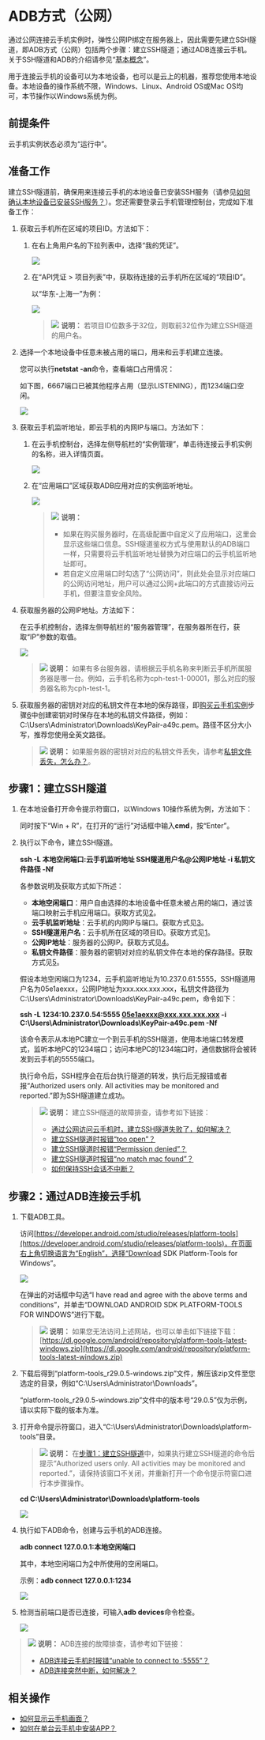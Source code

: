 # ADB方式（公网）<a name="cph_ug_0010"></a>

通过公网连接云手机实例时，弹性公网IP绑定在服务器上，因此需要先建立SSH隧道，即ADB方式（公网）包括两个步骤：建立SSH隧道；通过ADB连接云手机。关于SSH隧道和ADB的介绍请参见“[基本概念](https://support.huaweicloud.com/productdesc-cph/cph_qs_0004.html#section4)”。

用于连接云手机的设备可以为本地设备，也可以是云上的机器，推荐您使用本地设备。本地设备的操作系统不限，Windows、Linux、Android OS或Mac OS均可，本节操作以Windows系统为例。

## 前提条件<a name="section5282112412438"></a>

云手机实例状态必须为“运行中”。

## 准备工作<a name="section13533746254"></a>

建立SSH隧道前，确保用来连接云手机的本地设备已安装SSH服务（请参见[如何确认本地设备已安装SSH服务？](https://support.huaweicloud.com/cph_faq/cph_faq_0020.html)）。您还需要登录云手机管理控制台，完成如下准备工作：

1.  <a name="li292753322516"></a>获取云手机所在区域的项目ID。方法如下：
    1.  在右上角用户名的下拉列表中，选择“我的凭证”。

        ![](figures/10.png)

    2.  在“API凭证 \> 项目列表”中，获取待连接的云手机所在区域的“项目ID”。

        以“华东-上海一”为例：

        ![](figures/11.png)

        >![](public_sys-resources/icon-note.gif) **说明：** 
        >若项目ID位数多于32位，则取前32位作为建立SSH隧道的用户名。


2.  <a name="li918704218111"></a>选择一个本地设备中任意未被占用的端口，用来和云手机建立连接。

    您可以执行**netstat -an**命令，查看端口占用情况：

    如下图，6667端口已被其他程序占用（显示LISTENING），而1234端口空闲。

    ![](figures/zh-cn_image_0223476130.png)

3.  <a name="li827525992514"></a>获取云手机监听地址，即云手机的内网IP与端口。方法如下：
    1.  在云手机控制台，选择左侧导航栏的“实例管理”，单击待连接云手机实例的名称，进入详情页面。

        ![](figures/4-4-1.png)

    2.  在“应用端口”区域获取ADB应用对应的实例监听地址。

        ![](figures/截图2.png)

        >![](public_sys-resources/icon-note.gif) **说明：** 
        >-   如果在购买服务器时，在高级配置中自定义了应用端口，这里会显示这些端口信息。SSH隧道鉴权方式与使用默认的ADB端口一样，只需要将云手机监听地址替换为对应端口的云手机监听地址即可。
        >-   若自定义应用端口时勾选了“公网访问”，则此处会显示对应端口的公网访问地址，用户可以通过公网+此端口的方式直接访问云手机，但要注意安全风险。


4.  <a name="li12571818103710"></a>获取服务器的公网IP地址。方法如下：

    在云手机控制台，选择左侧导航栏的“服务器管理”，在服务器所在行，获取“IP”参数的取值。

    ![](figures/4-4-2.png)

    >![](public_sys-resources/icon-note.gif) **说明：** 
    >如果有多台服务器，请根据云手机名称来判断云手机所属服务器是哪一台。例如，云手机名称为cph-test-1-00001，那么对应的服务器名称为cph-test-1。

5.  <a name="li5745145662516"></a>获取服务器的密钥对对应的私钥文件在本地的保存路径，即[购买云手机实例](购买云手机实例.md)步骤[6](购买云手机实例.md#li1875842514113)中创建密钥对时保存在本地的私钥文件路径，例如：C:\\Users\\Administrator\\Downloads\\KeyPair-a49c.pem。路径不区分大小写，推荐您使用全英文路径。

    >![](public_sys-resources/icon-note.gif) **说明：** 
    >如果服务器的密钥对对应的私钥文件丢失，请参考[私钥文件丢失，怎么办？](https://support.huaweicloud.com/cph_faq/cph_faq_0010.html)。


## 步骤1：建立SSH隧道<a name="section9258213142515"></a>

1.  在本地设备打开命令提示符窗口，以Windows 10操作系统为例，方法如下：

    同时按下“Win + R”，在打开的“运行”对话框中输入**cmd**，按“Enter”。

2.  <a name="li213212132583"></a>执行以下命令，建立SSH隧道。

    **ssh -L 本地空闲端口:云手机监听地址 SSH隧道用户名@公网IP地址 -i 私钥文件路径 -Nf**

    各参数说明及获取方式如下所述：

    -   **本地空闲端口**：用户自由选择的本地设备中任意未被占用的端口，通过该端口映射云手机应用端口。获取方式见[2](#li918704218111)。
    -   **云手机监听地址**：云手机的内网IP与端口。获取方式见[3](#li827525992514)。
    -   **SSH隧道用户名**：云手机所在区域的项目ID。获取方式见[1](#li292753322516)。
    -   **公网IP地址**：服务器的公网IP。获取方式见[4](#li12571818103710)。
    -   **私钥文件路径**：服务器的密钥对对应的私钥文件在本地的保存路径。获取方式见[5](#li5745145662516)。

    假设本地空闲端口为1234，云手机监听地址为10.237.0.61:5555，SSH隧道用户名为05e1aexxx，公网IP地址为xxx.xxx.xxx.xxx，私钥文件路径为C:\\Users\\Administrator\\Downloads\\KeyPair-a49c.pem，命令如下：

    **ssh -L 1234:10.237.0.54:5555 05e1aexxx@xxx.xxx.xxx.xxx -i C:\\Users\\Administrator\\Downloads\\KeyPair-a49c.pem -Nf**

    该命令表示从本地PC建立一个到云手机的SSH隧道，使用本地端口转发模式，监听本地PC的1234端口；访问本地PC的1234端口时，通信数据将会被转发到云手机的5555端口。

    执行命令后，SSH程序会在后台执行隧道的转发，执行后无报错或者报“Authorized users only. All activities may be monitored and reported.”即为SSH隧道建立成功。

    >![](public_sys-resources/icon-note.gif) **说明：** 
    >建立SSH隧道的故障排查，请参考如下链接：
    >-   [通过公网访问云手机时，建立SSH隧道失败了，如何解决？](https://support.huaweicloud.com/cph_faq/cph_faq_0005.html)
    >-   [建立SSH隧道时报错“too open”？](https://support.huaweicloud.com/cph_faq/cph_faq_0008.html)
    >-   [建立SSH隧道时报错“Permission denied”？](https://support.huaweicloud.com/cph_faq/cph_faq_0016.html)
    >-   [建立SSH隧道时报错“no match mac found”？](https://support.huaweicloud.com/cph_faq/cph_faq_0017.html)
    >-   [如何保持SSH会话不中断？](https://support.huaweicloud.com/cph_faq/cph_faq_0011.html)


## 步骤2：通过ADB连接云手机<a name="section1650324092412"></a>

1.  下载ADB工具。

    访问[https://developer.android.com/studio/releases/platform-tools](https://developer.android.com/studio/releases/platform-tools)，在页面右上角切换语言为“English”，选择“Download SDK Platform-Tools for Windows”。

    ![](figures/38-1.png)

    在弹出的对话框中勾选“I have read and agree with the above terms and conditions”，并单击“DOWNLOAD ANDROID SDK PLATFORM-TOOLS FOR WINDOWS”进行下载。

    >![](public_sys-resources/icon-note.gif) **说明：** 
    >如果您无法访问上述网站，也可以单击如下链接下载：
    >[https://dl.google.com/android/repository/platform-tools-latest-windows.zip](https://dl.google.com/android/repository/platform-tools-latest-windows.zip)

2.  下载后得到“platform-tools\_r29.0.5-windows.zip”文件，解压该zip文件至您选定的目录，例如“C:\\Users\\Administrator\\Downloads”。

    “platform-tools\_r29.0.5-windows.zip”文件中的版本号“29.0.5”仅为示例，请以实际下载的版本为准。

3.  打开命令提示符窗口，进入“C:\\Users\\Administrator\\Downloads\\platform-tools”目录。

    >![](public_sys-resources/icon-note.gif) **说明：** 
    >在[步骤1：建立SSH隧道](#section9258213142515)中，如果执行建立SSH隧道的命令后提示“Authorized users only. All activities may be monitored and reported.”，请保持该窗口不关闭，并重新打开一个命令提示符窗口进行本步骤操作。

    **cd C:\\Users\\Administrator\\Downloads\\platform-tools**

    ![](figures/18.png)

4.  执行如下ADB命令，创建与云手机的ADB连接。

    **adb connect 127.0.0.1:本地空闲端口**

    其中，本地空闲端口为[2](#li213212132583)中所使用的空闲端口。

    示例：**adb connect 127.0.0.1:1234**

    ![](figures/19.png)

5.  检测当前端口是否已连接，可输入**adb devices**命令检查。

    ![](figures/20.png)


>![](public_sys-resources/icon-note.gif) **说明：** 
>ADB连接的故障排查，请参考如下链接：
>-   [ADB连接云手机时报错“unable to connect to :5555”？](https://support.huaweicloud.com/cph_faq/cph_faq_0024.html)
>-   [ADB连接突然中断，如何解决？](https://support.huaweicloud.com/cph_faq/cph_faq_0025.html)

## 相关操作<a name="section95517415613"></a>

-   [如何显示云手机画面？](https://support.huaweicloud.com/bestpractice-cph/cph_bp_0001.html)
-   [如何在单台云手机中安装APP？](https://support.huaweicloud.com/cph_faq/cph_faq_0013.html)

